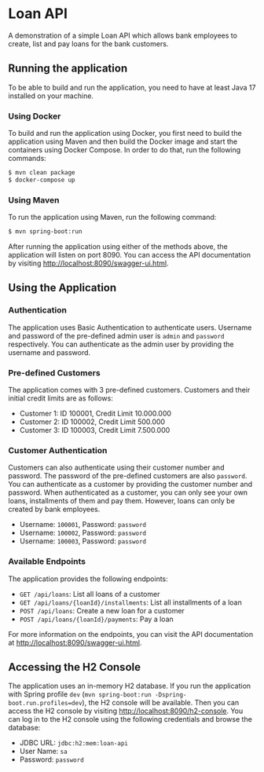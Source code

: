 # Loan API

A demonstration of a simple Loan API which allows bank employees to create, 
list and pay loans for the bank customers.

## Running the application
To be able to build and run the application, you need to have at least Java 17 installed on your machine.

### Using Docker
To build and run the application using Docker, you first need to build the application using Maven and then build
the Docker image and start the containers using Docker Compose. In order to do that, run the following commands:
```bash
$ mvn clean package
$ docker-compose up
```

### Using Maven
To run the application using Maven, run the following command:
```bash
$ mvn spring-boot:run
```

After running the application using either of the methods above, the application will listen on port 8090.
You can access the API documentation by visiting [http://localhost:8090/swagger-ui.html](http://localhost:8090/swagger-ui.html).

## Using the Application
### Authentication
The application uses Basic Authentication to authenticate users. Username and password of the pre-defined admin user
is `admin` and `password` respectively. You can authenticate as the admin user by providing the username and password.

### Pre-defined Customers
The application comes with 3 pre-defined customers. Customers and their initial credit limits
are as follows:
- Customer 1: ID 100001, Credit Limit 10.000.000
- Customer 2: ID 100002, Credit Limit 500.000
- Customer 3: ID 100003, Credit Limit 7.500.000

### Customer Authentication
Customers can also authenticate using their customer number and password. The password of the pre-defined customers are
also `password`. You can authenticate as a customer by providing the customer number and password.
When authenticated as a customer, you can only see your own loans, installments of them and pay them.
However, loans can only be created by bank employees.

- Username: `100001`, Password: `password`
- Username: `100002`, Password: `password`
- Username: `100003`, Password: `password`

### Available Endpoints
The application provides the following endpoints:
- `GET /api/loans`: List all loans of a customer
- `GET /api/loans/{loanId}/installments`: List all installments of a loan
- `POST /api/loans`: Create a new loan for a customer
- `POST /api/loans/{loanId}/payments`: Pay a loan

For more information on the endpoints, you can visit the API documentation at [http://localhost:8090/swagger-ui.html](http://localhost:8090/swagger-ui.html).

## Accessing the H2 Console
The application uses an in-memory H2 database. If you run the application with Spring profile `dev` (`mvn spring-boot:run -Dspring-boot.run.profiles=dev`), the H2 console will be available.
Then you can access the H2 console by visiting [http://localhost:8090/h2-console](http://localhost:8090/h2-console).
You can log in to the H2 console using the following credentials and browse the database:
- JDBC URL: `jdbc:h2:mem:loan-api`
- User Name: `sa`
- Password: `password`

